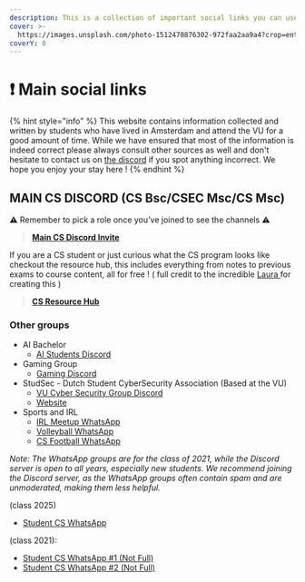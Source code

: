 ```yaml
---
description: This is a collection of important social links you can use
cover: >-
  https://images.unsplash.com/photo-1512470876302-972faa2aa9a4?crop=entropy&cs=srgb&fm=jpg&ixid=M3wxOTcwMjR8MHwxfHNlYXJjaHw3fHx2dSUyMGFtc3RlcmRhbXxlbnwwfHx8fDE3MDUzNjg2OTh8MA&ixlib=rb-4.0.3&q=85
coverY: 0
---
```


# ❗ Main social links

{% hint style="info" %}
This website contains information collected and written by students who have lived in Amsterdam and attend the VU for a good amount of time. While we have ensured that most of the information is indeed correct please always consult other sources as well and don't hesitate to contact us on [the discord](https://discord.com/invite/MGG72qsKrn) if you spot anything incorrect. We hope you enjoy your stay here !
{% endhint %}

## MAIN CS DISCORD (CS Bsc/CSEC Msc/CS Msc)

⚠️ Remember to pick a role once you’ve joined to see the channels ⚠️

> [**Main CS Discord Invite**](https://discord.gg/MGG72qsKrn)

If you are a CS student or just curious what the CS program looks like checkout the resource hub, this includes everything from notes to previous exams to course content, all for free ! ( full credit to the incredible [Laura ](https://www.buymeacoffee.com/laustam)for creating this )

> [**CS Resource Hub**](https://lausta.notion.site/CS-Hub-6e7cae889f844cb59ae5f1809c88e553)

### Other groups

* AI Bachelor
  * [AI Students Discord](https://discord.gg/W3UUFaE8R7)
* Gaming Group
  * [Gaming Discord](https://discord.gg/Ymae4vZ22s)
* StudSec - Dutch Student CyberSecurity Association (Based at the VU) 
  * [VU Cyber Security Group Discord](https://url.studsec.nl/discord)
  * [Website](https://studsec.nl)
* Sports and IRL
  * [IRL Meetup WhatsApp](https://chat.whatsapp.com/H7E5AEvkOPY17xW8YiZU8m)
  * [Volleyball WhatsApp](https://chat.whatsapp.com/GG5VIE2MPqE6MawPPTtJ1n)
  * [CS Football WhatsApp](https://chat.whatsapp.com/BoiUYuChOFS9AeyaTvzyyJ)

_Note: The WhatsApp groups are for the class of 2021, while the Discord server is open to all years, especially new students. We recommend joining the Discord server, as the WhatsApp groups often contain spam and are unmoderated, making them less helpful._

(class 2025)

* [Student CS WhatsApp](https://chat.whatsapp.com/KGEidQYCiHpKXcwdpEFj3W)

(class 2021):

* [Student CS WhatsApp #1 (Not Full)](https://chat.whatsapp.com/KMlj5YNOVTn16FAlvAuJtN)
* [Student CS WhatsApp #2 (Not Full)](https://chat.whatsapp.com/GajsxTxEEUrJTduXJaVn55)
